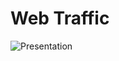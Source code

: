 # Web Traffic
![Presentation](https://user-images.githubusercontent.com/49420323/142133474-edbf89df-e130-42f6-a328-0c51b4d76002.png)

